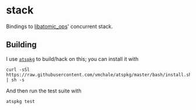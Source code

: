 # stack

Bindings to [libatomic_ops](https://github.com/ivmai/libatomic_ops)' concurrent
stack.

## Building

I use [`atspkg`](http://hackage.haskell.org/package/ats-pkg) to build/hack on
this; you can install it with

```
curl -sSl https://raw.githubusercontent.com/vmchale/atspkg/master/bash/install.sh | sh -s
```

And then run the test suite with

```
atspkg test
```
